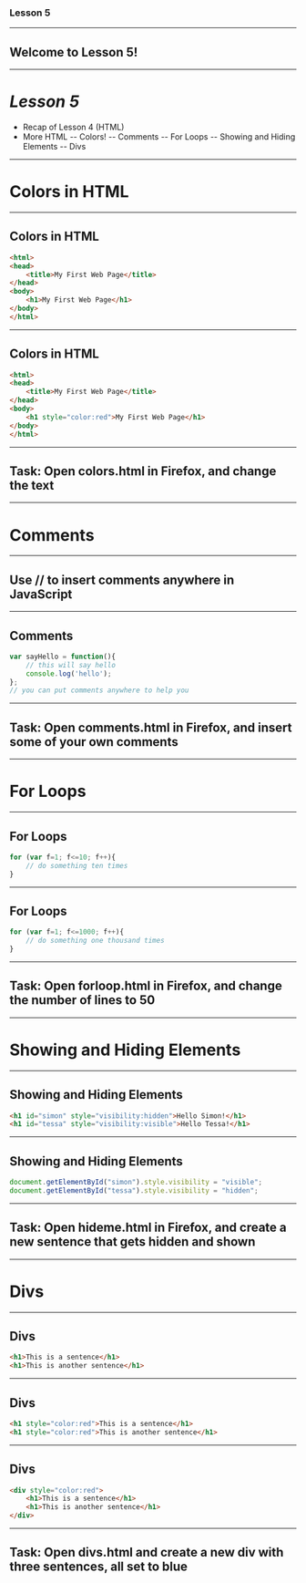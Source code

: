 ### Lesson 5

--- 

## Welcome to Lesson 5!

---

# _Lesson 5_
- Recap of Lesson 4 (HTML)
- More HTML
-- Colors!
-- Comments
-- For Loops
-- Showing and Hiding Elements
-- Divs

---

# Colors in HTML

---

## Colors in HTML

```html
<html>
<head>
    <title>My First Web Page</title>
</head>
<body>
	<h1>My First Web Page</h1>
</body>
</html>
```

--- 

## Colors in HTML

```html
<html>
<head>
    <title>My First Web Page</title>
</head>
<body>
    <h1 style="color:red">My First Web Page</h1>
</body>
</html>
```

--- 

## Task: Open colors.html in Firefox, and change the text

---

# Comments

---

## Use // to insert comments anywhere in JavaScript

---

## Comments

```javascript
var sayHello = function(){
    // this will say hello
    console.log('hello');
};
// you can put comments anywhere to help you
```

---

## Task: Open comments.html in Firefox, and insert some of your own comments

---

# For Loops

---

## For Loops

```javascript
for (var f=1; f<=10; f++){
    // do something ten times
}
```

---

## For Loops

```javascript
for (var f=1; f<=1000; f++){
    // do something one thousand times
}
```
---

## Task: Open forloop.html in Firefox, and change the number of lines to 50

---

# Showing and Hiding Elements

---

## Showing and Hiding Elements

```html
<h1 id="simon" style="visibility:hidden">Hello Simon!</h1>
<h1 id="tessa" style="visibility:visible">Hello Tessa!</h1>
```

---

## Showing and Hiding Elements

```javascript
document.getElementById("simon").style.visibility = "visible";
document.getElementById("tessa").style.visibility = "hidden";
```

---

## Task: Open hideme.html in Firefox, and create a new sentence that gets hidden and shown

---

# Divs

---

## Divs

```html
<h1>This is a sentence</h1>
<h1>This is another sentence</h1>
```

---

## Divs

```html
<h1 style="color:red">This is a sentence</h1>
<h1 style="color:red">This is another sentence</h1>
```

---

## Divs

```html
<div style="color:red">
    <h1>This is a sentence</h1>
    <h1>This is another sentence</h1>
</div>
```

---

## Task: Open divs.html and create a new div with three sentences, all set to blue

